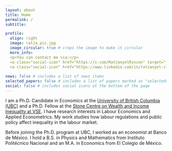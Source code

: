 ```yaml
---
layout: about
title: Home
permalink: /
subtitle: 

profile:
  align: right
  image: ratza_pic.jpg
  image_circular: true # crops the image to make it circular
  more_info:  
  <p>You can contact me via:</p> 
  <a class="social-icon" href="https://x.com/RatzanyelRincon" target="_blank"><i class="fab fa-twitter"></i></a>
  <a class="social-icon" href="https://www.linkedin.com/in/ratzanyel-rincón-83b75a183/" target="_blank"><i class="fab fa-linkedin"></i></a>
                  
news: false # includes a list of news items
selected_papers: false # includes a list of papers marked as "selected={true}"
social: false # includes social icons at the bottom of the page
---
```


I am a Ph.D. Candidate in Economics at the [University of British Columbia (UBC)](https://economics.ubc.ca) and a Ph.D. Fellow at the [Stone Centre on Wealth and Income Inequality at VSE](https://stonecentre.economics.ubc.ca). I have research interests in Labour Economics and Applied Econometrics. My work studies how labour regulations and public policy affect inequality in the labour market.

Before joining the Ph.D. program at UBC, I worked as an economist at Banco de México. I hold a B.S. in Physics and Mathematics from Instituto Politécnico Nacional and an M.A. in Economics from El Colegio de México.
